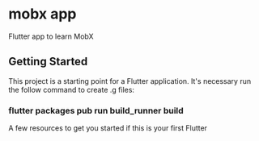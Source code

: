 # mobx app


Flutter app to learn MobX

## Getting Started

This project is a starting point for a Flutter application.
It's necessary run the follow command to create .g files:
### flutter packages pub run build_runner build
A few resources to get you started if this is your first Flutter

